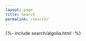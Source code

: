 ```yaml
---
layout: page
title: Search
permalink: /search/
---
```


<div id="search-searchbar"></div>

<div class="post-list" id="search-hits"></div>

{%- include search/algolia.html -%}
